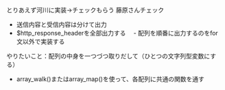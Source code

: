 とりあえず河川に実装->チェックもらう
藤原さんチェック
- 送信内容と受信内容は分けて出力
- $http_response_headerを全部出力する
　- 配列を順番に出力するのをfor文以外で実装する

やりたいこと：配列の中身を一つづつ取りだして（ひとつの文字列型変数にする）
- array_walk()またはarray_map()を使って、各配列に共通の関数を通す
